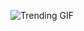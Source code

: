 ![Trending GIF](https://media4.giphy.com/media/v1.Y2lkPThiYjIxNzcyNWV0YzJ2NmI1cWpkanBlODNrcndwZGEwdmIwMTJ1aWlhMWlvbHAzbyZlcD12MV9naWZzX3NlYXJjaCZjdD1n/xUPGcEliCc7bETyfO8/giphy.gif)
